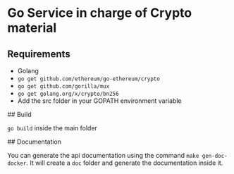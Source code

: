 # Go Service in charge of Crypto material

## Requirements

- Golang
- ```go get github.com/ethereum/go-ethereum/crypto```
- ```go get github.com/gorilla/mux```
- ```go get golang.org/x/crypto/bn256```
- Add the src folder in your GOPATH environment variable

## Build

```go build``` inside the main folder

## Documentation

You can generate the api documentation using the command ```make gen-doc-docker```. It will create a ```doc``` folder and generate the documentation inside it.
